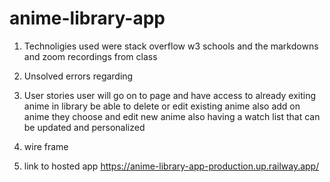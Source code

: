 # anime-library-app

1. Technoligies used were stack overflow w3 schools and the markdowns and zoom recordings from class

2. Unsolved errors regarding 

3. User stories user will go on to page and have access to already exiting anime in library be able to delete or edit existing anime also add on anime they choose and edit new anime also having a watch list that can be updated and personalized

4. wire frame

5. link to hosted app
https://anime-library-app-production.up.railway.app/